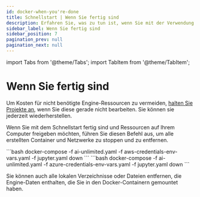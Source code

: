 ```yaml
---
id: docker-when-you're-done
title: Schnellstart | Wenn Sie fertig sind
description: Erfahren Sie, was zu tun ist, wenn Sie mit der Verwendung des Schnellstarts fertig sind.
sidebar_label: Wenn Sie fertig sind
sidebar_position: 7
pagination_prev: null
pagination_next: null
---
```

import Tabs from '@theme/Tabs';
import TabItem from '@theme/TabItem';

# Wenn Sie fertig sind

Um Kosten für nicht benötigte Engine-Ressourcen zu vermeiden, [halten Sie Projekte an](../../manage-ai-unlimited/suspend-and-restore-project.md), wenn Sie diese gerade nicht bearbeiten. Sie können sie jederzeit wiederherstellen.

Wenn Sie mit dem Schnellstart fertig sind und Ressourcen auf Ihrem Computer freigeben möchten, führen Sie diesen Befehl aus, um alle erstellten Container und Netzwerke zu stoppen und zu entfernen.

<Tabs>
<TabItem value="aws" label="AWS">
  ```bash 
docker-compose -f ai-unlimited.yaml -f aws-credentials-env-vars.yaml -f jupyter.yaml down
  ```
</TabItem>

<TabItem value="azure" label="Azure">
 ```bash
docker-compose -f ai-unlimited.yaml -f azure-credentials-env-vars.yaml -f jupyter.yaml down
  ```
</TabItem>
</Tabs> 

Sie können auch alle lokalen Verzeichnisse oder Dateien entfernen, die Engine-Daten enthalten, die Sie in den Docker-Containern gemountet haben. 

